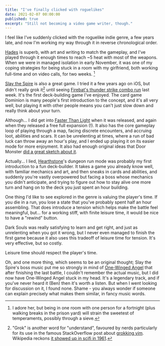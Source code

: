 ```yaml
---
title: "I've finally clicked with roguelikes"
date: 2021-02-07 00:00:00
published: true
excerpt: "Still not becoming a video game writer, though."
---
```


I feel like I've suddenly clicked with the roguelike indie genre, a few years late, and now I'm working my way through it in reverse chronological order.

[Hades](https://www.supergiantgames.com/games/hades/) is superb, with art and writing to match the gameplay, and I've played through it enough times to reach ~5 heat with most of the weapons. When we were in managed isolation in early November, it was one of my coping strategies for being stuck in a room with my girlfriend, both working full-time and on video calls, for two weeks. [^1]

[Slay the Spire](https://www.megacrit.com/) is also a great game. I tried it a few years ago on iOS, but didn't really grok it[^2] until seeing [Firebat's thunder strike combo run](https://www.youtube.com/watch?v=0AkW9yk0D-M) last week. It's the first deck-building game I've enjoyed. The card game Dominion is many people's first introduction to the concept, and it's all very well, but playing it with other people means you can't just slow down and really think about your turn.

Although... I did get into [Faster Than Light](https://subsetgames.com/ftl.html) when it was released, and again when they released a free full expansion (!). It also has the core gameplay loop of playing through a map, facing discrete encounters, and accruing loot, abilities and scars. It can be unrelenting at times, where a run of bad luck can throw away an hour's play, and I ended up playing it on its easier mode for more enjoyment. It also had enough original ideas that Door Monster [did a great sketch about it](https://www.youtube.com/watch?v=RVHw5Hcat9s).

Actually... I lied, [Hearthstone](https://playhearthstone.com/)'s dungeon run mode was probably my first introduction to a fun deck-builder. It takes a game you already know well, with familiar mechanics and art, and then sneaks in cards and abilities, and suddenly you're vastly overpowered but facing a boss whose mechanics you didn't anticipate, and trying to figure out how to stay alive one more turn and hang on to the deck you just spent an hour building.

One thing I'd like to see explored in the genre is valuing the player's time. If you die in a run, you lose a state that you've probably spent half an hour assembling. That does introduce a tension which helps make the battle feel meaningful, but... for a working stiff, with finite leisure time, it would be nice to have a "rewind" button.

Dark Souls was really satisfying to learn and get right, and just as unrelenting when you got it wrong, but I never even managed to finish the first game because it also uses this tradeoff of leisure time for tension. It's very effective, but so costly.

Leisure time should respect the player's time.

Oh, and one more thing, which seems to be an original thought; Slay the Spire's boss music put me so strongly in mind of [One-Winged Angel](https://www.youtube.com/watch?v=hjS689rvbOw) that after finishing the last battle, I couldn't remember the actual music, but I did now have One-Winged Angel stuck in my head. It's a legendary track, and if you've never heard it (Ben) then it's worth a listen. But when I went looking for discussion on it, I found none. Shame - you always wonder if someone can explain precisely what makes them similar, in fancy music words.

[^1]: I adore her, but being in one room with one person for a fortnight (plus walking breaks in the prison yard) will strain the sweetest of temperaments, possibly through a sieve.
[^2]: "Grok" is another word for "understand", favoured by nerds particularly for its use in the famous StackOverflow post about [grokking vim](https://stackoverflow.com/a/1220118/2209946). Wikipedia reckons [it showed up in scifi in 1961](https://en.wikipedia.org/wiki/Grok).
